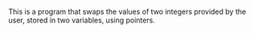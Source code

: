 This is a program that swaps the values of two integers provided by the user, stored in two variables, using pointers.
